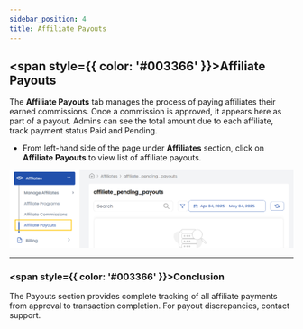 ```yaml
---
sidebar_position: 4
title: Affiliate Payouts
---
```


## <span style={{ color: '#003366' }}>Affiliate Payouts</span>

The **Affiliate Payouts** tab manages the process of paying affiliates their earned commissions. Once a commission is approved, it appears here as part of a payout. Admins can see the total amount due to each affiliate, track payment status Paid and Pending.

- From left-hand side of the page under **Affiliates** section, click on **Affiliate Payouts** to view list of affiliate payouts. 

![Payouts Dashboard](images/af_payouts.png)

----------

### <span style={{ color: '#003366' }}>Conclusion</span>
The Payouts section provides complete tracking of all affiliate payments from approval to transaction completion. For payout discrepancies, contact support.